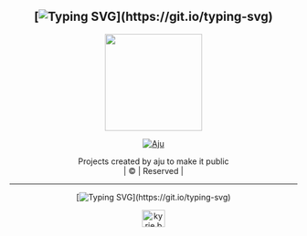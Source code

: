 <div align="center">

## [![Typing SVG](https://readme-typing-svg.herokuapp.com?font=Lemon+milk&color=515158&size=25&lines=Welcome+to+Aju's+PROFILE...)](https://git.io/typing-svg)


<div align="center">
  <a href="https://ibb.co/4wyvT9j"><img src="https://i.ibb.co/0Cg9MJN/20210923-185508.jpg""width="170" height="170"/>
  <p align="center">
<a href="#"><img title="Aju" src="https://img.shields.io/badge/-Aju-black?&style=for-the-badge"></a>
</p>
  </p>
</div>
<p align="center">
Projects created by aju to make it public
    <br>
       | © |
        Reserved |
    <br> 
</p>

----

  <p align="center">



[![Typing SVG](https://readme-typing-svg.herokuapp.com?color=%23FF0000&size=30&center=true&vCenter=true&lines=FOLLOW+ME+ON+INSTA...)](https://git.io/typing-svg)
</p>
    
<p align="center">

<a href="https://instagram.com/__ajuz___001?utm_medium=copy_link" target="blank"><img align="center" src="https://cdn.jsdelivr.net/npm/simple-icons@3.0.1/icons/instagram.svg" alt="kyrie.baran" height="30" width="40" /></a>
